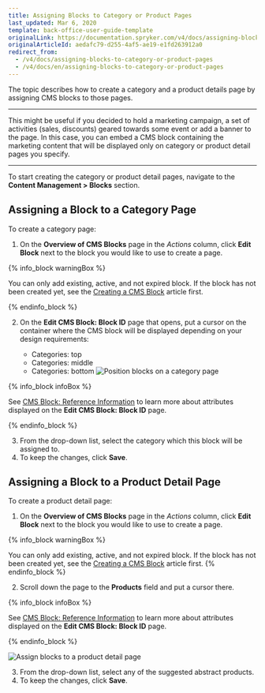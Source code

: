 ```yaml
---
title: Assigning Blocks to Category or Product Pages
last_updated: Mar 6, 2020
template: back-office-user-guide-template
originalLink: https://documentation.spryker.com/v4/docs/assigning-blocks-to-category-or-product-pages
originalArticleId: aedafc79-d255-4af5-ae19-e1fd263912a0
redirect_from:
  - /v4/docs/assigning-blocks-to-category-or-product-pages
  - /v4/docs/en/assigning-blocks-to-category-or-product-pages
---
```


The topic describes how to create a category and a product details page by assigning CMS blocks to those pages.
***
This might be useful if you decided to hold a marketing campaign, a set of activities (sales, discounts) geared towards some event or add a banner to the page. In this case, you can embed a CMS block containing the marketing content that will be displayed only on category or product detail pages you specify.
***
To start creating the category or product detail pages, navigate to the **Content Management > Blocks** section.

## Assigning a Block to a Category Page

To create a category page:

1. On the **Overview of CMS Blocks** page in the _Actions_ column, click **Edit Block** next to the block you would like to use to create a page.

{% info_block warningBox %}

You can only add existing, active, and not expired block. If the block has not been created yet, see the [Creating a CMS Block](/docs/scos/user/back-office-user-guides/{{page.version}}/content/blocks/creating-cms-blocks.html) article first.

{% endinfo_block %} 

2. On the **Edit CMS Block: Block ID** page that opens, put a cursor on the container where the CMS block will be displayed depending on your design requirements:

    * Categories: top
    * Categories: middle
    * Categories: bottom
![Position blocks on a category page](https://spryker.s3.eu-central-1.amazonaws.com/docs/User+Guides/Back+Office+User+Guides/Content+Management+System/Blocks/Assigning+Blocks+to+Category+or+Product+Pages/categories-position.png) 

{% info_block infoBox %}

See  [CMS Block: Reference Information](/docs/scos/user/back-office-user-guides/{{page.version}}/content-management/blocks/references/cms-block-reference-information.html) to learn more about attributes displayed on the **Edit CMS Block: Block ID** page.

{% endinfo_block %}  

3. From the drop-down list, select the category which this block will be assigned to.
4. To keep the changes, click **Save**.


## Assigning a Block to a Product Detail Page

To create a product detail page:
1. On the **Overview of CMS Blocks** page in the _Actions_ column, click **Edit Block** next to the block you would like to use to create a page.

{% info_block warningBox %}

You can only add existing, active, and not expired block. If the block has not been created yet, see the [Creating a CMS Block](/docs/scos/user/back-office-user-guides/{{page.version}}/content/blocks/creating-cms-blocks.html) article first.
{% endinfo_block %} 

2. Scroll down the page to the **Products** field and put a cursor there. 

{% info_block infoBox %}

See  [CMS Block: Reference Information](/docs/scos/user/back-office-user-guides/{{page.version}}/content-management/blocks/references/cms-block-reference-information.html) to learn more about attributes displayed on the **Edit CMS Block: Block ID** page.

{% endinfo_block %}  

![Assign blocks to a product detail page](https://spryker.s3.eu-central-1.amazonaws.com/docs/User+Guides/Back+Office+User+Guides/Content+Management+System/Blocks/Assigning+Blocks+to+Category+or+Product+Pages/product-page-block.png) 

3. From the drop-down list, select any of the suggested abstract products.  
4. To keep the changes, click **Save**.

